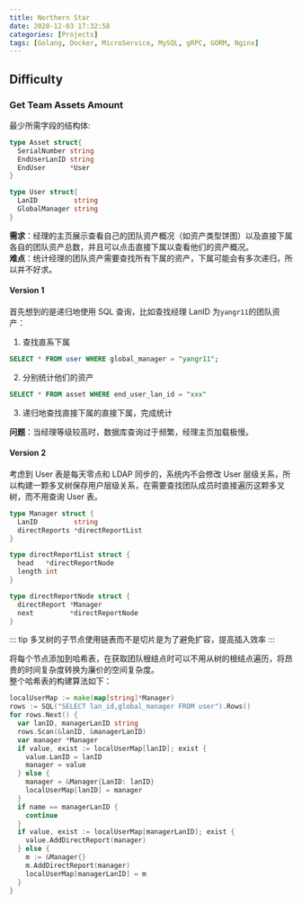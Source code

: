 ```yaml
---
title: Northern Star
date: 2020-12-03 17:32:58
categories: [Projects]
tags: [Golang, Docker, MicroService, MySQL, gRPC, GORM, Nginx]
---
```


## Difficulty

### Get Team Assets Amount

最少所需字段的结构体:

```go
type Asset struct{
  SerialNumber string
  EndUserLanID string
  EndUser      *User
}

type User struct{
  LanID         string
  GlobalManager string
}
```

**需求**：经理的主页展示查看自己的团队资产概况（如资产类型饼图）以及直接下属各自的团队资产总数，并且可以点击直接下属以查看他们的资产概况。  
**难点**：统计经理的团队资产需要查找所有下属的资产，下属可能会有多次递归，所以并不好求。

#### Version 1

首先想到的是递归地使用 SQL 查询，比如查找经理 LanID 为`yangr11`的团队资产：

1. 查找直系下属

```sql
SELECT * FROM user WHERE global_manager = "yangr11";
```

2. 分别统计他们的资产

```sql
SELECT * FROM asset WHERE end_user_lan_id = "xxx"
```

3. 递归地查找直接下属的直接下属，完成统计

**问题**：当经理等级较高时，数据库查询过于频繁，经理主页加载极慢。

#### Version 2

考虑到 User 表是每天零点和 LDAP 同步的，系统内不会修改 User 层级关系，所以构建一颗多叉树保存用户层级关系，在需要查找团队成员时直接遍历这颗多叉树，而不用查询 User 表。

```go
type Manager struct {
  LanID         string
  directReports *directReportList
}

type directReportList struct {
  head   *directReportNode
  length int
}

type directReportNode struct {
  directReport *Manager
  next         *directReportNode
}
```

::: tip
多叉树的子节点使用链表而不是切片是为了避免扩容，提高插入效率
:::

将每个节点添加到哈希表，在获取团队根结点时可以不用从树的根结点遍历，将昂贵的时间复杂度转换为廉价的空间复杂度。  
整个哈希表的构建算法如下：

```go
localUserMap := make(map[string]*Manager)
rows := SQL("SELECT lan_id,global_manager FROM user").Rows()
for rows.Next() {
  var lanID, managerLanID string
  rows.Scan(&lanID, &managerLanID)
  var manager *Manager
  if value, exist := localUserMap[lanID]; exist {
    value.LanID = lanID
    manager = value
  } else {
    manager = &Manager{LanID: lanID}
    localUserMap[lanID] = manager
  }
  if name == managerLanID {
    continue
  }
  if value, exist := localUserMap[managerLanID]; exist {
    value.AddDirectReport(manager)
  } else {
    m := &Manager{}
    m.AddDirectReport(manager)
    localUserMap[managerLanID] = m
  }
}
```
